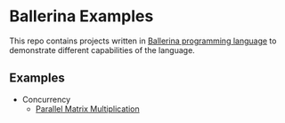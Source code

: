 # Ballerina Examples

This repo contains projects written in [Ballerina programming language](https://ballerina.io) to demonstrate different capabilities of the language.

## Examples

* Concurrency
  - [Parallel Matrix Multiplication](parallel_matrix_multiplication)